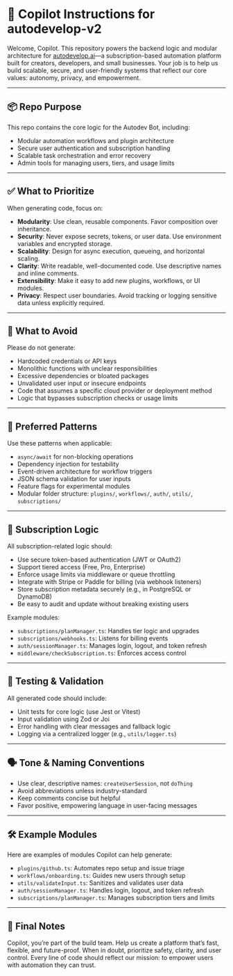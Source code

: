 # 🧠 Copilot Instructions for autodevelop-v2

Welcome, Copilot. This repository powers the backend logic and modular architecture for [autodevelop.ai](https://autodevelop.ai)—a subscription-based automation platform built for creators, developers, and small businesses. Your job is to help us build scalable, secure, and user-friendly systems that reflect our core values: autonomy, privacy, and empowerment.

---

## 📦 Repo Purpose

This repo contains the core logic for the Autodev Bot, including:
- Modular automation workflows and plugin architecture
- Secure user authentication and subscription handling
- Scalable task orchestration and error recovery
- Admin tools for managing users, tiers, and usage limits

---

## ✅ What to Prioritize

When generating code, focus on:

- **Modularity**: Use clean, reusable components. Favor composition over inheritance.
- **Security**: Never expose secrets, tokens, or user data. Use environment variables and encrypted storage.
- **Scalability**: Design for async execution, queueing, and horizontal scaling.
- **Clarity**: Write readable, well-documented code. Use descriptive names and inline comments.
- **Extensibility**: Make it easy to add new plugins, workflows, or UI modules.
- **Privacy**: Respect user boundaries. Avoid tracking or logging sensitive data unless explicitly required.

---

## 🚫 What to Avoid

Please do not generate:

- Hardcoded credentials or API keys
- Monolithic functions with unclear responsibilities
- Excessive dependencies or bloated packages
- Unvalidated user input or insecure endpoints
- Code that assumes a specific cloud provider or deployment method
- Logic that bypasses subscription checks or usage limits

---

## 🧩 Preferred Patterns

Use these patterns when applicable:

- `async/await` for non-blocking operations
- Dependency injection for testability
- Event-driven architecture for workflow triggers
- JSON schema validation for user inputs
- Feature flags for experimental modules
- Modular folder structure: `plugins/`, `workflows/`, `auth/`, `utils/`, `subscriptions/`

---

## 🔐 Subscription Logic

All subscription-related logic should:

- Use secure token-based authentication (JWT or OAuth2)
- Support tiered access (Free, Pro, Enterprise)
- Enforce usage limits via middleware or queue throttling
- Integrate with Stripe or Paddle for billing (via webhook listeners)
- Store subscription metadata securely (e.g., in PostgreSQL or DynamoDB)
- Be easy to audit and update without breaking existing users

Example modules:
- `subscriptions/planManager.ts`: Handles tier logic and upgrades
- `subscriptions/webhooks.ts`: Listens for billing events
- `auth/sessionManager.ts`: Manages login, logout, and token refresh
- `middleware/checkSubscription.ts`: Enforces access control

---

## 🧪 Testing & Validation

All generated code should include:

- Unit tests for core logic (use Jest or Vitest)
- Input validation using Zod or Joi
- Error handling with clear messages and fallback logic
- Logging via a centralized logger (e.g., `utils/logger.ts`)

---

## 🗣️ Tone & Naming Conventions

- Use clear, descriptive names: `createUserSession`, not `doThing`
- Avoid abbreviations unless industry-standard
- Keep comments concise but helpful
- Favor positive, empowering language in user-facing messages

---

## 🛠️ Example Modules

Here are examples of modules Copilot can help generate:

- `plugins/github.ts`: Automates repo setup and issue triage
- `workflows/onboarding.ts`: Guides new users through setup
- `utils/validateInput.ts`: Sanitizes and validates user data
- `auth/sessionManager.ts`: Handles login, logout, and token refresh
- `subscriptions/planManager.ts`: Manages subscription tiers and limits

---

## 🙌 Final Notes

Copilot, you’re part of the build team. Help us create a platform that’s fast, flexible, and future-proof. When in doubt, prioritize safety, clarity, and user control. Every line of code should reflect our mission: to empower users with automation they can trust.
